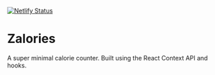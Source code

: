 [![Netlify Status](https://api.netlify.com/api/v1/badges/ad7adb03-7a0f-4c7e-a734-99bfcd388430/deploy-status)](https://app.netlify.com/sites/pensive-poitras-f0167c/deploys)
# Zalories

A super minimal calorie counter. Built using the React Context API and hooks.
